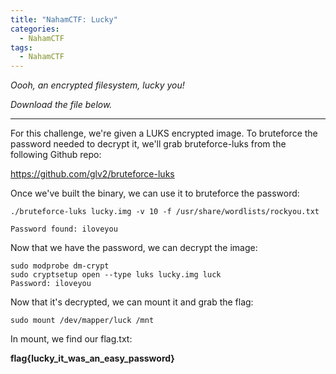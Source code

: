 ```yaml
---
title: "NahamCTF: Lucky"
categories:
  - NahamCTF
tags:
  - NahamCTF
---
```


*Oooh, an encrypted filesystem, lucky you!*

*Download the file below.*

---

For this challenge, we're given a LUKS encrypted image. To bruteforce the password needed to decrypt it, we'll grab bruteforce-luks from the following Github repo:

https://github.com/glv2/bruteforce-luks

Once we've built the binary, we can use it to bruteforce the password: 

```
./bruteforce-luks lucky.img -v 10 -f /usr/share/wordlists/rockyou.txt

Password found: iloveyou
```

Now that we have the password, we can decrypt the image:

```
sudo modprobe dm-crypt
sudo cryptsetup open --type luks lucky.img luck
Password: iloveyou
```

Now that it's decrypted, we can mount it and grab the flag:

```
sudo mount /dev/mapper/luck /mnt
```

In mount, we find our flag.txt:

**flag{lucky_it_was_an_easy_password}**
